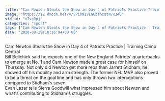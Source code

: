 ```yaml
---
title: "Cam Newton Steals the Show in Day 4 of Patriots Practice Training Camp Central"
image: "https://s2.dmcdn.net/v/SPihN1VIa6bfhxztN/x240"
vid_id: "x7vp0pj"
categories: "sport"
tags: ["Cam Newton Steals the Show in Day 4 of Patriots Practice | Training Camp Central","cam newton","cam newton patriots"]
date: "2020-08-29T18:16:04+03:00"
---
```

Cam Newton Steals the Show in Day 4 of Patriots Practice | Training Camp Central  <br>Bill Belichick said he expects one of the New England Patriots' quarterbacks to emerge at No. 1 and Cam Newton made a great case for himself on Thursday. Not only did Newton get more reps than Jarrett Stidham, he showed off his mobility and arm strength. The former NFL MVP also proved to be a threat on the goal line and has only thrown two interceptions compared to Stidham's seven.  <br>Evan Lazar tells Sierra Goodwill what impressed him about Newton and what's contributing to Stidham's struggles.
